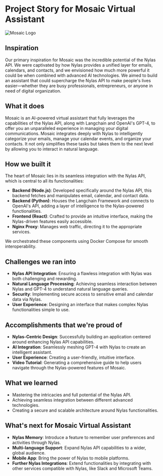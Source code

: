 # Project Story for Mosaic Virtual Assistant

![Mosaic Logo](http://146.190.113.226:1025/Mosaic.jpeg)

## Inspiration

Our primary inspiration for Mosaic was the incredible potential of the Nylas API. We were captivated by how Nylas provides a unified layer for emails, calendars, and contacts, and we envisioned how much more powerful it could be when combined with advanced AI technologies. We aimed to build an assistant that could supercharge the Nylas API to make people's lives easier—whether they are busy professionals, entrepreneurs, or anyone in need of digital organization.

## What it does

Mosaic is an AI-powered virtual assistant that fully leverages the capabilities of the Nylas API, along with Langchain and OpenAI's GPT-4, to offer you an unparalleled experience in managing your digital communications. Mosaic integrates deeply with Nylas to intelligently categorize your emails, manage your calendar events, and organize your contacts. It not only simplifies these tasks but takes them to the next level by allowing you to interact in natural language.

## How we built it

The heart of Mosaic lies in its seamless integration with the Nylas API, which is central to all its functionalities:

- **Backend (Node.js)**: Developed specifically around the Nylas API, this backend fetches and manipulates email, calendar, and contact data.
- **Backend (Python)**: Houses the Langchain Framework and connects to OpenAI's API, adding a layer of intelligence to the Nylas-powered functionalities.
- **Frontend (React)**: Crafted to provide an intuitive interface, making the Nylas-driven features easily accessible.
- **Nginx Proxy**: Manages web traffic, directing it to the appropriate services.

We orchestrated these components using Docker Compose for smooth interoperability.

## Challenges we ran into

- **Nylas API Integration**: Ensuring a flawless integration with Nylas was both challenging and rewarding.
- **Natural Language Processing**: Achieving seamless interaction between Nylas and GPT-4 to understand natural language queries.
- **Security**: Implementing secure access to sensitive email and calendar data via Nylas.
- **User Experience**: Designing an interface that makes complex Nylas functionalities simple to use.

## Accomplishments that we're proud of

- **Nylas-Centric Design**: Successfully building an application centered around enhancing Nylas API capabilities.
- **AI Integration**: Seamlessly meshing GPT-4 with Nylas to create an intelligent assistant.
- **User Experience**: Creating a user-friendly, intuitive interface.
- **Video Tutorial**: Generating a comprehensive guide to help users navigate through the Nylas-powered features of Mosaic.

## What we learned

- Mastering the intricacies and full potential of the Nylas API.
- Achieving seamless integration between different advanced technologies.
- Creating a secure and scalable architecture around Nylas functionalities.

## What's next for Mosaic Virtual Assistant

- **Nylas Memory**: Introduce a feature to remember user preferences and activities through Nylas.
- **Multi-language Support**: Expand Nylas API capabilities to a wider, global audience.
- **Mobile App**: Bring the power of Nylas to mobile platforms.
- **Further Nylas Integrations**: Extend functionalities by integrating with other services compatible with Nylas, like Slack and Microsoft Teams.
